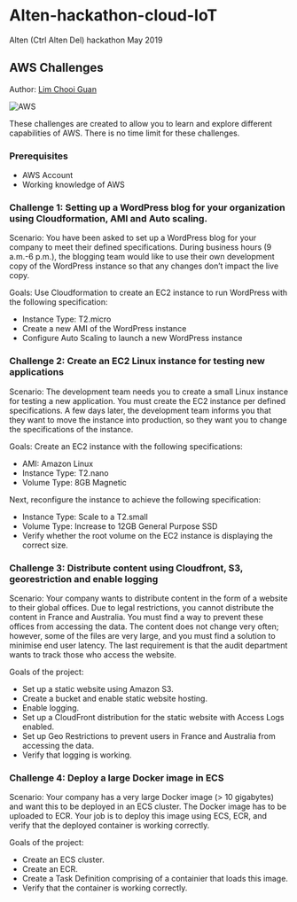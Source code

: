 

# Alten-hackathon-cloud-IoT
Alten (Ctrl Alten Del) hackathon May 2019

## AWS Challenges
Author: [Lim Chooi Guan](https://www.linkedin.com/in/cgl88/)

![AWS](https://australiancybersecuritymagazine.com.au/wp-content/uploads/2019/01/Amazon-Web-Services_logo835x396-702x336.png)

These challenges are created to allow you to learn and explore different capabilities of AWS.  There is no time limit for these challenges.

### Prerequisites
- AWS Account
- Working knowledge of AWS

### Challenge 1: Setting up a WordPress blog for your organization using Cloudformation, AMI and Auto scaling.
Scenario: You have been asked to set up a WordPress blog for your company to meet their defined specifications. During business hours (9 a.m.-6 p.m.), the blogging team would like to use their own development copy of the WordPress instance so that any changes don’t impact the live copy. 

Goals: Use Cloudformation to create an EC2 instance to run WordPress with the following specification:

- Instance Type: T2.micro
- Create a new AMI of the WordPress instance
- Configure Auto Scaling to launch a new WordPress instance

### Challenge 2:  Create an EC2 Linux instance for testing new applications

Scenario: The development team needs you to create a small Linux instance for testing a new application. You must create the EC2 instance per defined specifications. A few days later, the development team informs you that they want to move the instance into production, so they want you to change the specifications of the instance.

Goals: Create an EC2 instance with the following specifications:  
- AMI: Amazon Linux  
- Instance Type: T2.nano  
- Volume Type: 8GB Magnetic

Next, reconfigure the instance to achieve the following specification:  
- Instance Type: Scale to a T2.small  
- Volume Type: Increase to 12GB General Purpose SSD  
- Verify whether the root volume on the EC2 instance is displaying the correct size.

### Challenge 3: Distribute content using Cloudfront, S3, georestriction and enable logging

Scenario: Your company wants to distribute content in the form of a website to their global offices. Due to legal restrictions, you cannot distribute the content in France and Australia. You must find a way to prevent these offices from accessing the data. The content does not change very often; however, some of the files are very large, and you must find a solution to minimise end user latency. The last requirement is that the audit department wants to track those who access the website.

Goals of the project:  
- Set up a static website using Amazon S3.  
- Create a bucket and enable static website hosting.  
- Enable logging.  
- Set up a CloudFront distribution for the static website with Access Logs enabled.  
- Set up Geo Restrictions to prevent users in France and Australia from accessing the data.  
- Verify that logging is working.

### Challenge 4: Deploy a large Docker image in ECS

Scenario: Your company has a very large Docker image (> 10 gigabytes) and want this to be deployed in an ECS cluster.  The Docker image has to be uploaded to ECR.  Your job is to deploy this image using ECS, ECR, and verify that the deployed container is working correctly.

Goals of the project:
- Create an ECS cluster.
- Create an ECR.
- Create a Task Definition comprising of a containier that loads this image.
- Verify that the container is working correctly.
